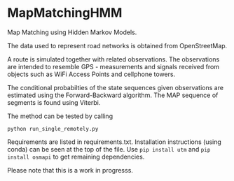 # MapMatchingHMM

Map Matching using Hidden Markov Models.

The data used to represent road networks is obtained from OpenStreetMap.

A route is simulated together with related observations. The observations are intended to resemble GPS - measurements and signals received from objects such as WiFi Access Points and cellphone towers. 

The conditional probabilties of the state sequences given observations are estimated using the Forward-Backward algorithm. The MAP sequence of segments is found using Viterbi.

The method can be tested by calling

```
python run_single_remotely.py
```

Requirements are listed in requirements.txt. Installation instructions (using conda) can be seen at the top of the file.
Use ``pip install utm`` and ``pip install osmapi`` to get remaining dependencies.

Please note that this is a work in progresss.
